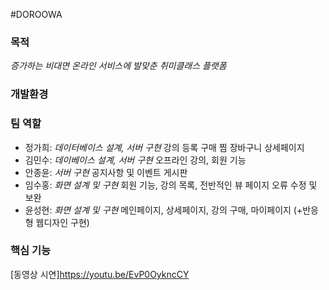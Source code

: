 #DOROOWA

### 목적
*증가하는 비대면 온라인 서비스에 발맞춘 취미클래스 플랫폼*

### 개발환경


### 팀 역할
- 정가희: *데이터베이스 설계, 서버 구현* 강의 등록 구매 찜 장바구니 상세페이지
- 김민수: *데이베이스 설계, 서버 구현* 오프라인 강의, 회원 기능
- 안종윤: *서버 구현* 공지사항 및 이벤트 게시판
- 임수홍: *화면 설계 및 구현* 회원 기능, 강의 목록, 전반적인 뷰 페이지 오류 수정 및 보완
- 윤성현: *화면 설계 및 구현* 메인페이지, 상세페이지, 강의 구매, 마이페이지 (+반응형 웹디자인 구현)

### 핵심 기능

[동영상 시연]https://youtu.be/EvP0OykncCY
